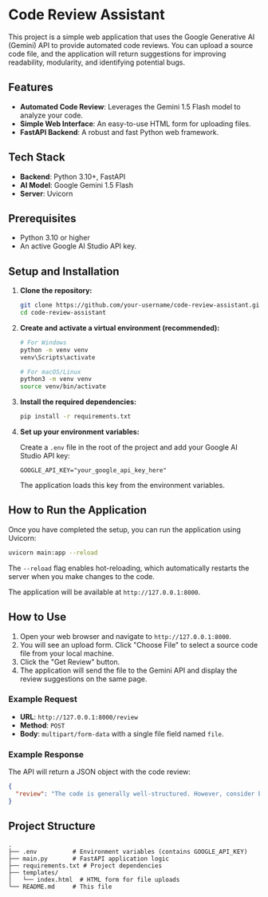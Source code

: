 # Code Review Assistant

This project is a simple web application that uses the Google Generative AI (Gemini) API to provide automated code reviews. You can upload a source code file, and the application will return suggestions for improving readability, modularity, and identifying potential bugs.

## Features

- **Automated Code Review**: Leverages the Gemini 1.5 Flash model to analyze your code.
- **Simple Web Interface**: An easy-to-use HTML form for uploading files.
- **FastAPI Backend**: A robust and fast Python web framework.

## Tech Stack

- **Backend**: Python 3.10+, FastAPI
- **AI Model**: Google Gemini 1.5 Flash
- **Server**: Uvicorn

## Prerequisites

- Python 3.10 or higher
- An active Google AI Studio API key.

## Setup and Installation

1.  **Clone the repository:**
    ```bash
    git clone https://github.com/your-username/code-review-assistant.git
    cd code-review-assistant
    ```

2.  **Create and activate a virtual environment (recommended):**
    ```bash
    # For Windows
    python -m venv venv
    venv\Scripts\activate

    # For macOS/Linux
    python3 -m venv venv
    source venv/bin/activate
    ```

3.  **Install the required dependencies:**
    ```bash
    pip install -r requirements.txt
    ```

4.  **Set up your environment variables:**

    Create a `.env` file in the root of the project and add your Google AI Studio API key:
    ```
    GOOGLE_API_KEY="your_google_api_key_here"
    ```
    The application loads this key from the environment variables.

## How to Run the Application

Once you have completed the setup, you can run the application using Uvicorn:

```bash
uvicorn main:app --reload
```

The `--reload` flag enables hot-reloading, which automatically restarts the server when you make changes to the code.

The application will be available at `http://127.0.0.1:8000`.

## How to Use

1.  Open your web browser and navigate to `http://127.0.0.1:8000`.
2.  You will see an upload form. Click "Choose File" to select a source code file from your local machine.
3.  Click the "Get Review" button.
4.  The application will send the file to the Gemini API and display the review suggestions on the same page.

### Example Request

-   **URL**: `http://127.0.0.1:8000/review`
-   **Method**: `POST`
-   **Body**: `multipart/form-data` with a single file field named `file`.

### Example Response

The API will return a JSON object with the code review:

```json
{
  "review": "The code is generally well-structured. However, consider breaking down the `process_data` function into smaller, more manageable pieces to improve modularity. Also, there is a potential for a null pointer exception on line 42 if the `user` object is not properly initialized."
}
```

## Project Structure

```
.
├── .env          # Environment variables (contains GOOGLE_API_KEY)
├── main.py       # FastAPI application logic
├── requirements.txt # Project dependencies
├── templates/
│   └── index.html  # HTML form for file uploads
└── README.md     # This file

